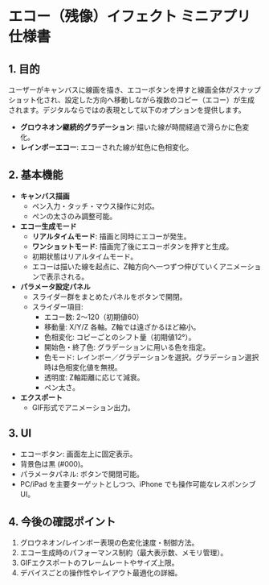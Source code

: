 # エコー（残像）イフェクト ミニアプリ 仕様書

## 1. 目的
ユーザーがキャンバスに線画を描き、エコーボタンを押すと線画全体がスナップショット化され、設定した方向へ移動しながら複数のコピー（エコー）が生成されます。デジタルならではの表現として以下のオプションを提供します。
- **グロウネオン継続的グラデーション**: 描いた線が時間経過で滑らかに色変化。
- **レインボーエコー**: エコーされた線が虹色に色相変化。

## 2. 基本機能
- **キャンバス描画**
  - ペン入力・タッチ・マウス操作に対応。
  - ペンの太さのみ調整可能。
- **エコー生成モード**
  - **リアルタイムモード**: 描画と同時にエコーが発生。
  - **ワンショットモード**: 描画完了後にエコーボタンを押すと生成。
  - 初期状態はリアルタイムモード。
  - エコーは描いた線を起点に、Z軸方向へ一つずつ伸びていくアニメーションで表示される。
- **パラメータ設定パネル**
  - スライダー群をまとめたパネルをボタンで開閉。
  - スライダー項目:
    - エコー数: 2〜120（初期値60）
    - 移動量: X/Y/Z 各軸。Z軸では遠ざかるほど縮小。
    - 色相変化: コピーごとのシフト量（初期値12°）。
    - 開始色・終了色: グラデーションに用いる色を指定。
    - 色モード: レインボー／グラデーションを選択。グラデーション選択時は色相変化値を無視。
    - 透明度: Z軸距離に応じて減衰。
    - ペン太さ。
- **エクスポート**
  - GIF形式でアニメーション出力。

## 3. UI
- エコーボタン: 画面左上に固定表示。
- 背景色は黒 (#000)。
- パラメータパネル: ボタンで開閉可能。
- PC/iPad を主要ターゲットとしつつ、iPhone でも操作可能なレスポンシブUI。

## 4. 今後の確認ポイント
1. グロウネオン/レインボー表現の色変化速度・制御方法。
2. エコー生成時のパフォーマンス制約（最大表示数、メモリ管理）。
3. GIFエクスポートのフレームレートやサイズ上限。
4. デバイスごとの操作性やレイアウト最適化の詳細。
